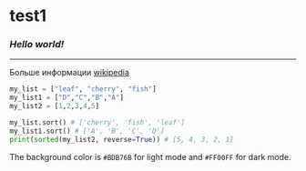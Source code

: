 # test1
### ***Hello world!***
---
Больше информации [wikipedia ](https://i.pinimg.com/originals/5b/6e/ca/5b6eca63605bea0eeb48db43f77fa0ce.jpg)
```python
my_list = ["leaf", "cherry", "fish"]
my_list1 = ["D","C","B","A"]
my_list2 = [1,2,3,4,5]

my_list.sort() # ['cherry', 'fish', 'leaf']
my_list1.sort() # ['A', 'B', 'C', 'D']
print(sorted(my_list2, reverse=True)) # [5, 4, 3, 2, 1]
```
The background color is `#BDB76B` for light mode and `#FF00FF` for dark mode.
